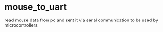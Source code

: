 # mouse_to_uart
read mouse data from pc and sent it via serial communication to be used by microcontrollers
